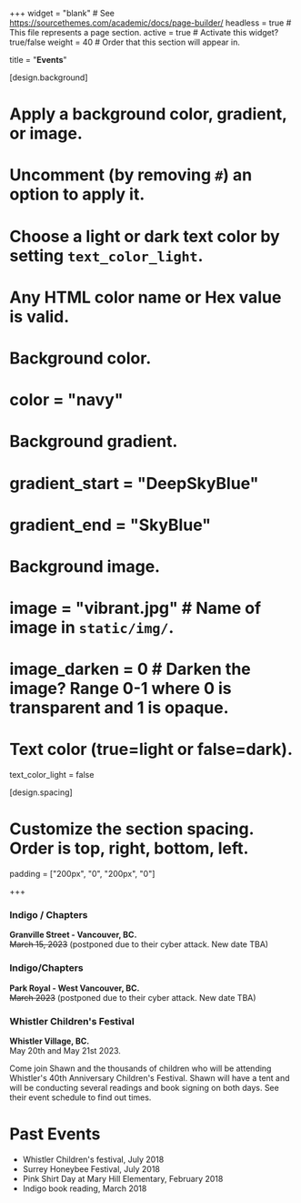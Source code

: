 +++
widget = "blank"  # See https://sourcethemes.com/academic/docs/page-builder/
headless = true  # This file represents a page section.
active = true  # Activate this widget? true/false
weight = 40  # Order that this section will appear in.

title = "**Events**"

[design.background]
  # Apply a background color, gradient, or image.
  #   Uncomment (by removing `#`) an option to apply it.
  #   Choose a light or dark text color by setting `text_color_light`.
  #   Any HTML color name or Hex value is valid.

  # Background color.
  # color = "navy"
  
  # Background gradient.
  # gradient_start = "DeepSkyBlue"
  # gradient_end = "SkyBlue"
  
  # Background image.
  # image = "vibrant.jpg"  # Name of image in `static/img/`.
  # image_darken = 0  # Darken the image? Range 0-1 where 0 is transparent and 1 is opaque.

  # Text color (true=light or false=dark).
  text_color_light = false

  [design.spacing]
  # Customize the section spacing. Order is top, right, bottom, left.
  padding = ["200px", "0", "200px", "0"]

+++

### Indigo / Chapters

**Granville Street - Vancouver, BC.**   
~~March 15, 2023~~ (postponed due to their cyber attack. New date TBA)

<!-- <img src="Indigo_Reading.png" width=50% height=50%> -->

### Indigo/Chapters

**Park Royal - West Vancouver, BC.**   
~~March 2023~~ (postponed due to their cyber attack. New date TBA)

### Whistler Children's Festival

**Whistler Village, BC.**  
May 20th and May 21st 2023.

Come join Shawn and the thousands of children who will be attending Whistler's 40th Anniversary Children's Festival. Shawn will have a tent and will be conducting several readings and book signing on both days. See their event schedule to find out times. 

<!-- <img src="Children_Festival_2018_day_2.jpg" width=25% height=25%> -->

# Past Events

- Whistler Children's festival, July 2018
- Surrey Honeybee Festival, July 2018
- Pink Shirt Day at Mary Hill Elementary, February 2018
- Indigo book reading, March 2018

